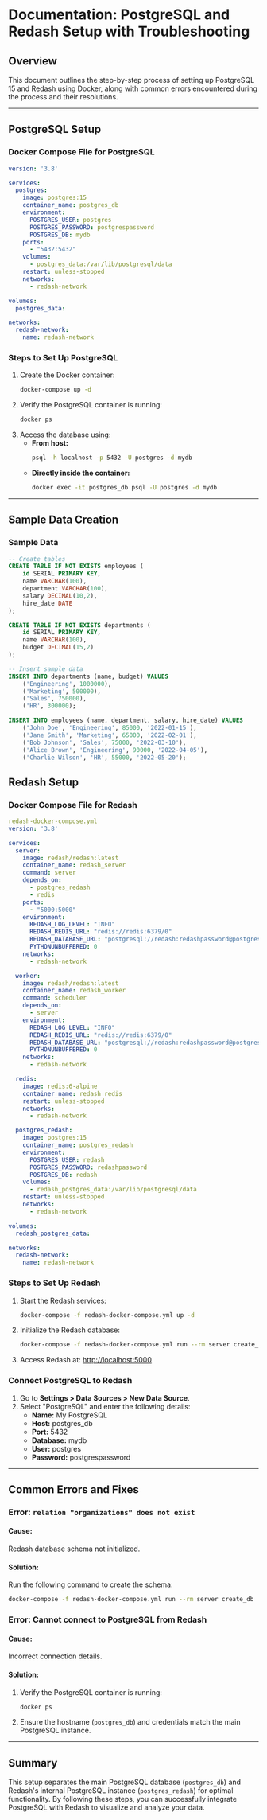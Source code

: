 # Documentation: PostgreSQL and Redash Setup with Troubleshooting

## Overview
This document outlines the step-by-step process of setting up PostgreSQL 15 and Redash using Docker, along with common errors encountered during the process and their resolutions.

---

## PostgreSQL Setup
### Docker Compose File for PostgreSQL
```yaml
version: '3.8'

services:
  postgres:
    image: postgres:15
    container_name: postgres_db
    environment:
      POSTGRES_USER: postgres
      POSTGRES_PASSWORD: postgrespassword
      POSTGRES_DB: mydb
    ports:
      - "5432:5432"
    volumes:
      - postgres_data:/var/lib/postgresql/data
    restart: unless-stopped
    networks:
      - redash-network

volumes:
  postgres_data:

networks:
  redash-network:
    name: redash-network
```

### Steps to Set Up PostgreSQL
1. Create the Docker container:
   ```bash
   docker-compose up -d
   ```
2. Verify the PostgreSQL container is running:
   ```bash
   docker ps
   ```
3. Access the database using:
   - **From host:**
     ```bash
     psql -h localhost -p 5432 -U postgres -d mydb
     ```
   - **Directly inside the container:**
     ```bash
     docker exec -it postgres_db psql -U postgres -d mydb
     ```

---

## Sample Data Creation

### Sample Data
```sql
-- Create tables
CREATE TABLE IF NOT EXISTS employees (
    id SERIAL PRIMARY KEY,
    name VARCHAR(100),
    department VARCHAR(100),
    salary DECIMAL(10,2),
    hire_date DATE
);

CREATE TABLE IF NOT EXISTS departments (
    id SERIAL PRIMARY KEY,
    name VARCHAR(100),
    budget DECIMAL(15,2)
);

-- Insert sample data
INSERT INTO departments (name, budget) VALUES
    ('Engineering', 1000000),
    ('Marketing', 500000),
    ('Sales', 750000),
    ('HR', 300000);

INSERT INTO employees (name, department, salary, hire_date) VALUES
    ('John Doe', 'Engineering', 85000, '2022-01-15'),
    ('Jane Smith', 'Marketing', 65000, '2022-02-01'),
    ('Bob Johnson', 'Sales', 75000, '2022-03-10'),
    ('Alice Brown', 'Engineering', 90000, '2022-04-05'),
    ('Charlie Wilson', 'HR', 55000, '2022-05-20');
```

## Redash Setup

### Docker Compose File for Redash
```yaml
redash-docker-compose.yml
version: '3.8'

services:
  server:
    image: redash/redash:latest
    container_name: redash_server
    command: server
    depends_on:
      - postgres_redash
      - redis
    ports:
      - "5000:5000"
    environment:
      REDASH_LOG_LEVEL: "INFO"
      REDASH_REDIS_URL: "redis://redis:6379/0"
      REDASH_DATABASE_URL: "postgresql://redash:redashpassword@postgres_redash:5432/redash"
      PYTHONUNBUFFERED: 0
    networks:
      - redash-network

  worker:
    image: redash/redash:latest
    container_name: redash_worker
    command: scheduler
    depends_on:
      - server
    environment:
      REDASH_LOG_LEVEL: "INFO"
      REDASH_REDIS_URL: "redis://redis:6379/0"
      REDASH_DATABASE_URL: "postgresql://redash:redashpassword@postgres_redash:5432/redash"
      PYTHONUNBUFFERED: 0
    networks:
      - redash-network

  redis:
    image: redis:6-alpine
    container_name: redash_redis
    restart: unless-stopped
    networks:
      - redash-network

  postgres_redash:
    image: postgres:15
    container_name: postgres_redash
    environment:
      POSTGRES_USER: redash
      POSTGRES_PASSWORD: redashpassword
      POSTGRES_DB: redash
    volumes:
      - redash_postgres_data:/var/lib/postgresql/data
    restart: unless-stopped
    networks:
      - redash-network

volumes:
  redash_postgres_data:

networks:
  redash-network:
    name: redash-network
```

### Steps to Set Up Redash
1. Start the Redash services:
   ```bash
   docker-compose -f redash-docker-compose.yml up -d
   ```
2. Initialize the Redash database:
   ```bash
   docker-compose -f redash-docker-compose.yml run --rm server create_db
   ```
3. Access Redash at: [http://localhost:5000](http://localhost:5000)

### Connect PostgreSQL to Redash
1. Go to **Settings > Data Sources > New Data Source**.
2. Select "PostgreSQL" and enter the following details:
   - **Name:** My PostgreSQL
   - **Host:** postgres_db
   - **Port:** 5432
   - **Database:** mydb
   - **User:** postgres
   - **Password:** postgrespassword

---

## Common Errors and Fixes

### Error: `relation "organizations" does not exist`
#### Cause:
Redash database schema not initialized.
#### Solution:
Run the following command to create the schema:
```bash
docker-compose -f redash-docker-compose.yml run --rm server create_db
```

### Error: Cannot connect to PostgreSQL from Redash
#### Cause:
Incorrect connection details.
#### Solution:
1. Verify the PostgreSQL container is running:
   ```bash
   docker ps
   ```
2. Ensure the hostname (`postgres_db`) and credentials match the main PostgreSQL instance.

---

## Summary
This setup separates the main PostgreSQL database (`postgres_db`) and Redash's internal PostgreSQL instance (`postgres_redash`) for optimal functionality. By following these steps, you can successfully integrate PostgreSQL with Redash to visualize and analyze your data.

